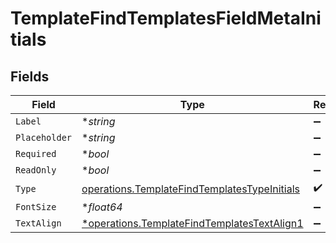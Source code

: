 # TemplateFindTemplatesFieldMetaInitials


## Fields

| Field                                                                                                        | Type                                                                                                         | Required                                                                                                     | Description                                                                                                  |
| ------------------------------------------------------------------------------------------------------------ | ------------------------------------------------------------------------------------------------------------ | ------------------------------------------------------------------------------------------------------------ | ------------------------------------------------------------------------------------------------------------ |
| `Label`                                                                                                      | **string*                                                                                                    | :heavy_minus_sign:                                                                                           | N/A                                                                                                          |
| `Placeholder`                                                                                                | **string*                                                                                                    | :heavy_minus_sign:                                                                                           | N/A                                                                                                          |
| `Required`                                                                                                   | **bool*                                                                                                      | :heavy_minus_sign:                                                                                           | N/A                                                                                                          |
| `ReadOnly`                                                                                                   | **bool*                                                                                                      | :heavy_minus_sign:                                                                                           | N/A                                                                                                          |
| `Type`                                                                                                       | [operations.TemplateFindTemplatesTypeInitials](../../models/operations/templatefindtemplatestypeinitials.md) | :heavy_check_mark:                                                                                           | N/A                                                                                                          |
| `FontSize`                                                                                                   | **float64*                                                                                                   | :heavy_minus_sign:                                                                                           | N/A                                                                                                          |
| `TextAlign`                                                                                                  | [*operations.TemplateFindTemplatesTextAlign1](../../models/operations/templatefindtemplatestextalign1.md)    | :heavy_minus_sign:                                                                                           | N/A                                                                                                          |
